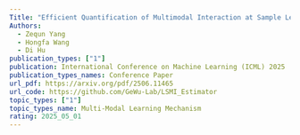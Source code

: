 ```yaml
---
Title: "Efficient Quantification of Multimodal Interaction at Sample Level"
Authors:
  - Zequn Yang
  - Hongfa Wang
  - Di Hu
publication_types: ["1"]
publication: International Conference on Machine Learning (ICML) 2025
publication_types_names: Conference Paper
url_pdf: https://arxiv.org/pdf/2506.11465
url_code: https://github.com/GeWu-Lab/LSMI_Estimator
topic_types: ["1"]
topic_types_name: Multi-Modal Learning Mechanism
rating: 2025_05_01
---
```

